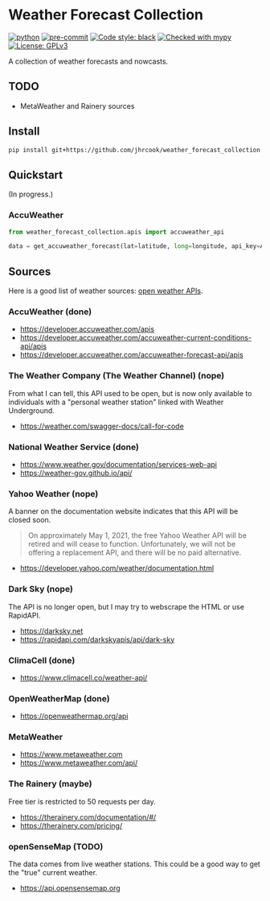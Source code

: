 # Weather Forecast Collection

[![python](https://img.shields.io/badge/Python-3.9-3776AB.svg?style=flat&logo=python)](https://www.python.org)
[![pre-commit](https://img.shields.io/badge/pre--commit-enabled-brightgreen?logo=pre-commit&logoColor=white)](https://github.com/pre-commit/pre-commit)
[![Code style: black](https://img.shields.io/badge/code%20style-black-000000.svg)](https://github.com/psf/black)
[![Checked with mypy](http://www.mypy-lang.org/static/mypy_badge.svg)](http://mypy-lang.org/)
[![License: GPLv3](https://img.shields.io/badge/License-GPLv3-blue.svg)](https://www.gnu.org/licenses/gpl-3.0)

A collection of weather forecasts and nowcasts.

## TODO

- MetaWeather and Rainery sources

## Install

```bash
pip install git+https://github.com/jhrcook/weather_forecast_collection.git
```

## Quickstart

(In progress.)

### AccuWeather

```python
from weather_forecast_collection.apis import accuweather_api

data = get_accuweather_forecast(lat=latitude, long=longitude, api_key=ACCU_KEY)
```

## Sources

Here is a good list of weather sources: [open weather APIs](https://github.com/public-apis/public-apis#weather).

### AccuWeather (done)

- https://developer.accuweather.com/apis
- https://developer.accuweather.com/accuweather-current-conditions-api/apis
- https://developer.accuweather.com/accuweather-forecast-api/apis

### The Weather Company (The Weather Channel) (nope)

From what I can tell, this API used to be open, but is now only available to
individuals with a "personal weather station" linked with Weather Underground.

- https://weather.com/swagger-docs/call-for-code

### National Weather Service (done)

- https://www.weather.gov/documentation/services-web-api
- https://weather-gov.github.io/api/

### Yahoo Weather (nope)

A banner on the documentation website indicates that this API will be closed soon.

> On approximately May 1, 2021, the free Yahoo Weather API will be retired and will cease to function. Unfortunately, we will not be offering a replacement API, and there will be no paid alternative.

- https://developer.yahoo.com/weather/documentation.html

### Dark Sky (nope)

The API is no longer open, but I may try to webscrape the HTML or use RapidAPI.

- https://darksky.net
- https://rapidapi.com/darkskyapis/api/dark-sky

### ClimaCell (done)

- https://www.climacell.co/weather-api/

### OpenWeatherMap (done)

- https://openweathermap.org/api

### MetaWeather

- https://www.metaweather.com
- https://www.metaweather.com/api/

### The Rainery (maybe)

Free tier is restricted to 50 requests per day.

- https://therainery.com/documentation/#/
- https://therainery.com/pricing/

### openSenseMap (TODO)

The data comes from live weather stations.
This could be a good way to get the "true" current weather.

- https://api.opensensemap.org
